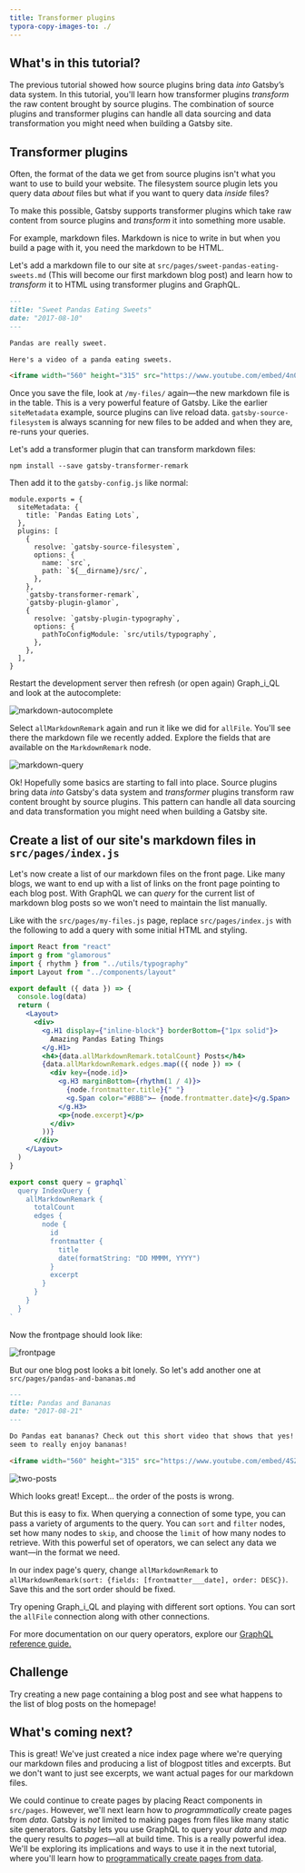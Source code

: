 ```yaml
---
title: Transformer plugins
typora-copy-images-to: ./
---
```


## What's in this tutorial?

The previous tutorial showed how source plugins bring data _into_ Gatsby’s data system. In this tutorial, you'll learn how transformer plugins _transform_ the raw content brought by source plugins. The combination of source plugins and transformer plugins can handle all data sourcing and data transformation you might need when building a Gatsby site.

## Transformer plugins

Often, the format of the data we get from source plugins isn't what you want to
use to build your website. The filesystem source plugin lets you query data
_about_ files but what if you want to query data _inside_ files?

To make this possible, Gatsby supports transformer plugins which take raw
content from source plugins and _transform_ it into something more usable.

For example, markdown files. Markdown is nice to write in but when you build a
page with it, you need the markdown to be HTML.

Let's add a markdown file to our site at
`src/pages/sweet-pandas-eating-sweets.md` (This will become our first markdown
blog post) and learn how to _transform_ it to HTML using transformer plugins and
GraphQL.

```markdown
---
title: "Sweet Pandas Eating Sweets"
date: "2017-08-10"
---

Pandas are really sweet.

Here's a video of a panda eating sweets.

<iframe width="560" height="315" src="https://www.youtube.com/embed/4n0xNbfJLR8" frameborder="0" allowfullscreen></iframe>
```

Once you save the file, look at `/my-files/` again—the new markdown file is in
the table. This is a very powerful feature of Gatsby. Like the earlier
`siteMetadata` example, source plugins can live reload data.
`gatsby-source-filesystem` is always scanning for new files to be added and when
they are, re-runs your queries.

Let's add a transformer plugin that can transform markdown files:

```shell
npm install --save gatsby-transformer-remark
```

Then add it to the `gatsby-config.js` like normal:

```javascript{13}
module.exports = {
  siteMetadata: {
    title: `Pandas Eating Lots`,
  },
  plugins: [
    {
      resolve: `gatsby-source-filesystem`,
      options: {
        name: `src`,
        path: `${__dirname}/src/`,
      },
    },
    `gatsby-transformer-remark`,
    `gatsby-plugin-glamor`,
    {
      resolve: `gatsby-plugin-typography`,
      options: {
        pathToConfigModule: `src/utils/typography`,
      },
    },
  ],
}
```

Restart the development server then refresh (or open again) Graph_i_QL and look
at the autocomplete:

![markdown-autocomplete](markdown-autocomplete.png)

Select `allMarkdownRemark` again and run it like we did for `allFile`. You'll
see there the markdown file we recently added. Explore the fields that are
available on the `MarkdownRemark` node.

![markdown-query](markdown-query.png)

Ok! Hopefully some basics are starting to fall into place. Source plugins bring
data _into_ Gatsby's data system and _transformer_ plugins transform raw content
brought by source plugins. This pattern can handle all data sourcing and
data transformation you might need when building a Gatsby site.

## Create a list of our site's markdown files in `src/pages/index.js`

Let's now create a list of our markdown files on the front page. Like many
blogs, we want to end up with a list of links on the front page pointing to each
blog post. With GraphQL we can _query_ for the current list of markdown blog
posts so we won't need to maintain the list manually.

Like with the `src/pages/my-files.js` page, replace `src/pages/index.js` with
the following to add a query with some initial HTML and styling.

```jsx
import React from "react"
import g from "glamorous"
import { rhythm } from "../utils/typography"
import Layout from "../components/layout"

export default ({ data }) => {
  console.log(data)
  return (
    <Layout>
      <div>
        <g.H1 display={"inline-block"} borderBottom={"1px solid"}>
          Amazing Pandas Eating Things
        </g.H1>
        <h4>{data.allMarkdownRemark.totalCount} Posts</h4>
        {data.allMarkdownRemark.edges.map(({ node }) => (
          <div key={node.id}>
            <g.H3 marginBottom={rhythm(1 / 4)}>
              {node.frontmatter.title}{" "}
              <g.Span color="#BBB">— {node.frontmatter.date}</g.Span>
            </g.H3>
            <p>{node.excerpt}</p>
          </div>
        ))}
      </div>
    </Layout>
  )
}

export const query = graphql`
  query IndexQuery {
    allMarkdownRemark {
      totalCount
      edges {
        node {
          id
          frontmatter {
            title
            date(formatString: "DD MMMM, YYYY")
          }
          excerpt
        }
      }
    }
  }
`
```

Now the frontpage should look like:

![frontpage](frontpage.png)

But our one blog post looks a bit lonely. So let's add another one at
`src/pages/pandas-and-bananas.md`

```markdown
---
title: Pandas and Bananas
date: "2017-08-21"
---

Do Pandas eat bananas? Check out this short video that shows that yes! pandas do
seem to really enjoy bananas!

<iframe width="560" height="315" src="https://www.youtube.com/embed/4SZl1r2O_bY" frameborder="0" allowfullscreen></iframe>
```

![two-posts](two-posts.png)

Which looks great! Except… the order of the posts is wrong.

But this is easy to fix. When querying a connection of some type, you can pass a
variety of arguments to the query. You can `sort` and `filter` nodes, set how
many nodes to `skip`, and choose the `limit` of how many nodes to retrieve. With
this powerful set of operators, we can select any data we want—in the format we
need.

In our index page's query, change `allMarkdownRemark` to
`allMarkdownRemark(sort: {fields: [frontmatter___date], order: DESC})`. Save
this and the sort order should be fixed.

Try opening Graph_i_QL and playing with different sort options. You can sort the
`allFile` connection along with other connections.

For more documentation on our query operators, explore our [GraphQL reference guide.](/docs/graphql-reference/)

## Challenge

Try creating a new page containing a blog post and see what happens to the list of blog posts on the homepage!

## What's coming next?

This is great! We've just created a nice index page where we're querying our markdown
files and producing a list of blogpost titles and excerpts. But we don't want to just see excerpts, we want actual pages for our markdown files.

We could continue to create pages by placing React components in `src/pages`. However, we'll
next learn how to _programmatically_ create pages from _data_. Gatsby is _not_
limited to making pages from files like many static site generators. Gatsby lets
you use GraphQL to query your _data_ and _map_ the query results to _pages_—all at build
time. This is a really powerful idea. We'll be exploring its implications and
ways to use it in the next tutorial, where you'll learn how to [programmatically create pages from data](/tutorial/part-seven/).
